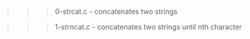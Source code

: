 >>> 0-strcat.c
	- concatenates two strings

>>> 1-strncat.c
	- concatenates two strings until nth character
